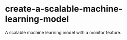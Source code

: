 # create-a-scalable-machine-learning-model
A scalable machine learning model with a monitor feature.
